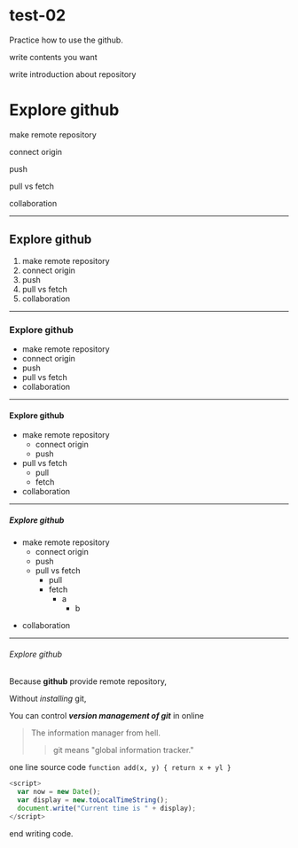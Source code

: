 # test-02
Practice how to use the github.

write contents you want

write introduction about repository

# Explore github

make remote repository

connect origin

push

pull vs fetch

collaboration

---

## Explore github
  1. make remote repository
  2. connect origin
  3. push
  4. pull vs fetch
  5. collaboration
***
### Explore github
  - make remote repository
  - connect origin
  - push
  - pull vs fetch
  - collaboration
* * *
#### Explore github
  - make remote repository
    - connect origin
    - push
  - pull vs fetch
    - pull
    - fetch
  - collaboration
* * *
##### Explore github
+ make remote repository
    - connect origin
    - push
    + pull vs fetch
      - pull
      + fetch
        + a
          - b
- collaboration

* * *

###### Explore github

Because **github** provide remote repository,

Without *installing* git,

You can control ***version management of git*** in online

> The information manager from hell.
>> git means "global information tracker."

one line source code `function add(x, y) { return x + yl } `

```javascript
<script>
  var now = new Date();
  var display = new.toLocalTimeString();
  document.write("Current time is " + display);
</script>
```
end writing code.
